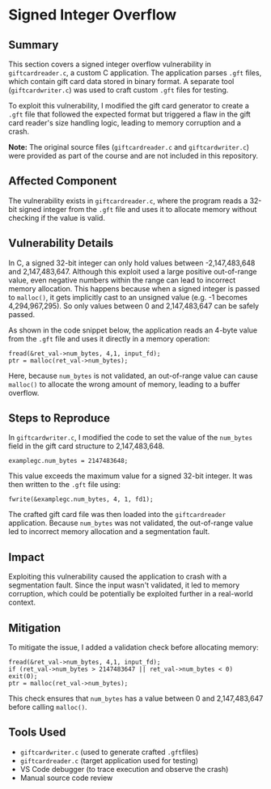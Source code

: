 # Signed Integer Overflow

## Summary
This section covers a signed integer overflow vulnerability in `giftcardreader.c`, a custom C application. The application parses `.gft` files, which contain gift card data stored in binary format. A separate tool (`giftcardwriter.c`) was used to craft custom `.gft` files for testing.

To exploit this vulnerability, I modified the gift card generator to create a `.gft` file that followed the expected format but triggered a flaw in the gift card reader's size handling logic, leading to memory corruption and a crash.

**Note:** The original source files (`giftcardreader.c` and `giftcardwriter.c`) were provided as part of the course and are not included in this repository.

## Affected Component
The vulnerability exists in `giftcardreader.c`, where the program reads a 32-bit signed integer from the `.gft` file and uses it to allocate memory without checking if the value is valid.

## Vulnerability Details
In C, a signed 32-bit integer can only hold values between -2,147,483,648 and 2,147,483,647. Although this exploit used a large positive out-of-range value, even negative numbers within the range can lead to incorrect memory allocation. This happens because when a signed integer is passed to `malloc()`, it gets implicitly cast to an unsigned value (e.g. -1 becomes 4,294,967,295). So only values between 0 and 2,147,483,647 can be safely passed.

As shown in the code snippet below, the application reads an 4-byte value from the `.gft` file and uses it directly in a memory operation:
```
fread(&ret_val->num_bytes, 4,1, input_fd);
ptr = malloc(ret_val->num_bytes);
```
Here, because `num_bytes` is not validated, an out-of-range value can cause `malloc()` to allocate the wrong amount of memory, leading to a buffer overflow.

## Steps to Reproduce
In `giftcardwriter.c`, I modified the code to set the value of the `num_bytes` field in the gift card structure to 2,147,483,648.
```
examplegc.num_bytes = 2147483648;
```
This value exceeds the maximum value for a signed 32-bit integer. It was then written to the `.gft` file using:
```
fwrite(&examplegc.num_bytes, 4, 1, fd1);
```
The crafted gift card file was then loaded into the `giftcardreader` application. Because `num_bytes` was not validated, the out-of-range value led to incorrect memory allocation and a segmentation fault.

## Impact
Exploiting this vulnerability caused the application to crash with a segmentation fault. Since the input wasn't validated, it led to memory corruption, which could be potentially be exploited further in a real-world context.

## Mitigation
To mitigate the issue, I added a validation check before allocating memory:
```
fread(&ret_val->num_bytes, 4,1, input_fd);
if (ret_val->num_bytes > 2147483647 || ret_val->num_bytes < 0) exit(0);
ptr = malloc(ret_val->num_bytes);
```
This check ensures that `num_bytes` has a value between 0 and 2,147,483,647 before calling `malloc()`.

## Tools Used
- `giftcardwriter.c` (used to generate crafted `.gft`files)
- `giftcardreader.c` (target application used for testing)
- VS Code debugger (to trace execution and observe the crash)
- Manual source code review
